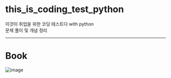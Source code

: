 # this_is_coding_test_python  
이것이 취업을 위한 코딩 테스트다 with python   
문제 풀이 및 개념 정리   

------------------
# Book  
![image](https://github.com/Blusooyeon/this_is_coding_test_python/assets/122274660/6823244b-719d-46c9-8886-6e1339d6299f)
